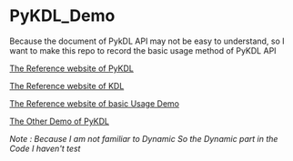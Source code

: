 # PyKDL_Demo
Because the document of PykDL  API may not be easy to understand, so I want to make this repo to record the basic usage method of PyKDL API

[The Reference website of PyKDL](https://docs.ros.org/en/diamondback/api/kdl/html/python/kinematic_chains.html#PyKDL.FrameVel.p)

[The Reference website of KDL](http://docs.ros.org/en/kinetic/api/orocos_kdl/html/namespaceKDL.html)

[The Reference website of basic Usage Demo](https://mycourses.aalto.fi/pluginfile.php/1174716/mod_resource/content/2/manipulation_intro.pdf)

[The Other Demo of PyKDL](https://github.com/rorromr/kuka_kr6)



_Note : Because I am not familiar to Dynamic So the Dynamic part in the Code I haven't test_

